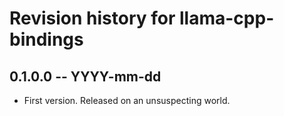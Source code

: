 # Revision history for llama-cpp-bindings

## 0.1.0.0 -- YYYY-mm-dd

* First version. Released on an unsuspecting world.
